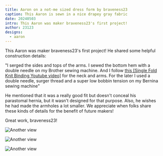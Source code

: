 ```yaml
---
title: Aaron on a not-me sized dress form by braveness23
caption: This Aaron is sewn in a nice drapey gray fabric
date: 20240503
intro: This Aaron was maker braveness23's first project!
author: 23123
designs:
  - aaron
---
```


This Aaron was maker braveness23's first project! He shared some helpful construction details:

"I serged the sides and tops of the arms.  I sewed the bottom hem with a double needle on my Brother sewing machine.  And I follow [this [Single Fold Knit Binding Youtube video]](https://youtu.be/DIxlWrmNayY) for the neck and arms.  For the later I used a double needle, surger thread and a super low bobbin tension on my Bernina sewing machine"

He mentioned that it was a really good fit but doesn't conceal his parastomal hernia, but it wasn't designed for that purpose. Also, he wishes he had made the armholes a lot smaller. We appreciate when folks share these kinds of details for the benefit of future makers!

Great work, braveness23!

![Another view](https://imagedelivery.net/ouSuR9yY1bHt-fuAokSA5Q/showcase-aaron-on-a-not-me-sized-dress-form-by-braveness23-1/public "Another view")

![Another view](https://imagedelivery.net/ouSuR9yY1bHt-fuAokSA5Q/showcase-aaron-on-a-not-me-sized-dress-form-by-braveness23-2/public "Another view")

![Another view](https://imagedelivery.net/ouSuR9yY1bHt-fuAokSA5Q/showcase-aaron-on-a-not-me-sized-dress-form-by-braveness23-3/public "Another view")
